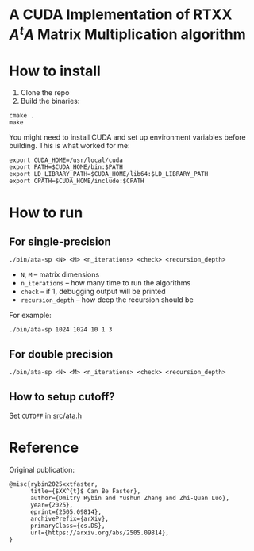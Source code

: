 # A CUDA Implementation of RTXX *A<sup>t</sup>A* Matrix Multiplication algorithm

# How to install
1. Clone the repo
2. Build the binaries:
```
cmake .
make
```

You might need to install CUDA and set up environment variables before building. This is what worked for me:
```
export CUDA_HOME=/usr/local/cuda
export PATH=$CUDA_HOME/bin:$PATH
export LD_LIBRARY_PATH=$CUDA_HOME/lib64:$LD_LIBRARY_PATH
export CPATH=$CUDA_HOME/include:$CPATH
```

# How to run

## For single-precision
```
./bin/ata-sp <N> <M> <n_iterations> <check> <recursion_depth>
```

- `N`, `M` – matrix dimensions
- `n_iterations` – how many time to run the algorithms
- `check` – if 1, debugging output will be printed
- `recursion_depth` – how deep the recursion should be

For example:
```
./bin/ata-sp 1024 1024 10 1 3
```

## For double precision
```
./bin/ata-sp <N> <M> <n_iterations> <check> <recursion_depth>
```

## How to setup cutoff?
Set `CUTOFF` in [src/ata.h](src/ata.h)

# Reference
Original publication:
```
@misc{rybin2025xxtfaster,
      title={$XX^{t}$ Can Be Faster}, 
      author={Dmitry Rybin and Yushun Zhang and Zhi-Quan Luo},
      year={2025},
      eprint={2505.09814},
      archivePrefix={arXiv},
      primaryClass={cs.DS},
      url={https://arxiv.org/abs/2505.09814}, 
}
```
